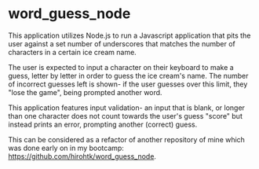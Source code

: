 # word_guess_node

This application utilizes Node.js to run a Javascript application that pits the user against a set number of underscores that matches the number of characters in a certain ice cream name.  

The user is expected to input a character on their keyboard to make a guess, letter by letter in order to guess the ice cream's name. The number of incorrect guesses left is shown- if the user guesses over this limit, they "lose the game", being prompted another word.

This application features input validation- an input that is blank, or longer than one character does not count towards the user's guess "score" but instead prints an error, prompting another (correct) guess.

This can be considered as a refactor of another repository of mine which was done early on in my bootcamp: https://github.com/hirohtk/word_guess_node.
